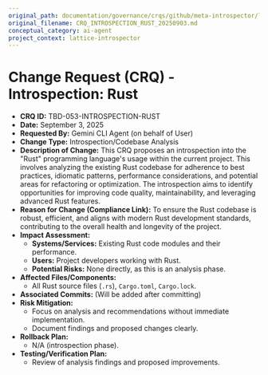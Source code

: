 ```yaml
---
original_path: documentation/governance/crqs/github/meta-introspector/lattice-introspector/docs/crq/CRQ_INTROSPECTION_RUST_20250903.md
original_filename: CRQ_INTROSPECTION_RUST_20250903.md
conceptual_category: ai-agent
project_context: lattice-introspector
---
```


# Change Request (CRQ) - Introspection: Rust

*   **CRQ ID:** TBD-053-INTROSPECTION-RUST
*   **Date:** September 3, 2025
*   **Requested By:** Gemini CLI Agent (on behalf of User)
*   **Change Type:** Introspection/Codebase Analysis
*   **Description of Change:**
    This CRQ proposes an introspection into the "Rust" programming language's usage within the current project. This involves analyzing the existing Rust codebase for adherence to best practices, idiomatic patterns, performance considerations, and potential areas for refactoring or optimization. The introspection aims to identify opportunities for improving code quality, maintainability, and leveraging advanced Rust features.
*   **Reason for Change (Compliance Link):**
    To ensure the Rust codebase is robust, efficient, and aligns with modern Rust development standards, contributing to the overall health and longevity of the project.
*   **Impact Assessment:**
    *   **Systems/Services:** Existing Rust code modules and their performance.
    *   **Users:** Project developers working with Rust.
    *   **Potential Risks:** None directly, as this is an analysis phase.
*   **Affected Files/Components:**
    *   All Rust source files (`.rs`), `Cargo.toml`, `Cargo.lock`.
*   **Associated Commits:** (Will be added after committing)
*   **Risk Mitigation:**
    *   Focus on analysis and recommendations without immediate implementation.
    *   Document findings and proposed changes clearly.
*   **Rollback Plan:**
    *   N/A (introspection phase).
*   **Testing/Verification Plan:**
    *   Review of analysis findings and proposed improvements.
